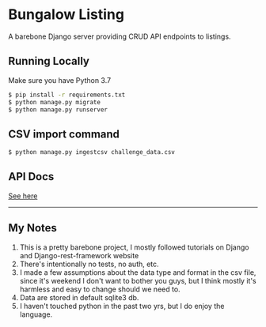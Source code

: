 # Bungalow Listing
A barebone Django server providing CRUD API endpoints to listings.

## Running Locally
Make sure you have Python 3.7
```sh
$ pip install -r requirements.txt
$ python manage.py migrate
$ python manage.py runserver
```
## CSV import command
```sh
$ python manage.py ingestcsv challenge_data.csv
```

## API Docs
[See here](api.v1.md)

---

## My Notes
1. This is a pretty barebone project, I mostly followed tutorials on Django and Django-rest-framework website
1. There's intentionally no tests, no auth, etc.
1. I made a few assumptions about the data type and format in the csv file, since it's weekend I don't want to bother you guys, but I think mostly it's harmless and easy to change should we need to.
1. Data are stored in default sqlite3 db.
1. I haven't touched python in the past two yrs, but I do enjoy the language.